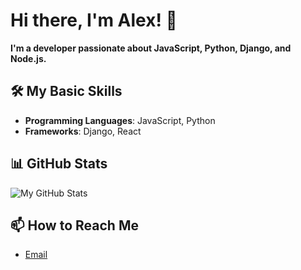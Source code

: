 # Hi there, I'm Alex! 👋

**I'm a developer passionate about JavaScript, Python, Django, and Node.js.**

## 🛠️ My Basic Skills

- **Programming Languages**: JavaScript, Python
- **Frameworks**: Django, React

## 📊 GitHub Stats

![My GitHub Stats](https://github-readme-stats.vercel.app/api?username=ltspnal&show_icons=true&theme=dracula)

## 📫 How to Reach Me

- [Email](al.latsapniou@gmail.com)
